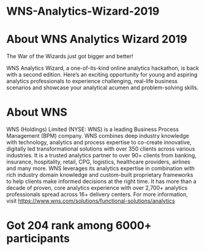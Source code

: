 # WNS-Analytics-Wizard-2019

# About WNS Analytics Wizard 2019

The War of the Wizards just got bigger and better! 

 

WNS Analytics Wizard, a one-of-its-kind online analytics hackathon, is back with a second edition. Here’s an exciting opportunity for young and aspiring analytics professionals to experience challenging, real-life business scenarios and showcase your analytical acumen and problem-solving skills.

 

# About WNS

WNS (Holdings) Limited (NYSE: WNS) is a leading Business Process Management (BPM) company. WNS combines deep industry knowledge with technology, analytics and process expertise to co-create innovative, digitally led transformational solutions with over 350 clients across various industries. It is a trusted analytics partner to over 90+ clients from banking, insurance, hospitality, retail, CPG, logistics, healthcare providers, airlines and many more. WNS leverages its analytics expertise in combination with rich industry domain knowledge and custom-built proprietary frameworks to help clients make informed decisions at the right time. It has more than a decade of proven, core analytics experience with over 2,700+ analytics professionals spread across 16+ delivery centers. For more information, visit https://www.wns.com/solutions/functional-solutions/analytics

# Got 204 rank among 6000+ participants
